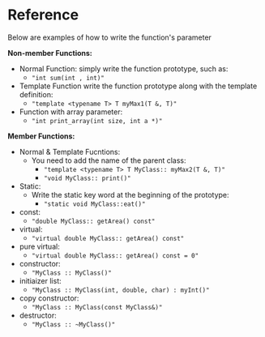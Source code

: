 # Reference
Below are examples of how to write the function's parameter

<strong> Non-member Functions: </strong> 

- Normal Function: simply write the function prototype, such as: 
    - `"int sum(int , int)"`
- Template Function write the function prototype along with the template definition:
    - `"template <typename T> T myMax1(T &, T)"`
- Function with array parameter: 
    - `"int print_array(int size, int a *)"`

<strong> Member Functions: </strong>

- Normal & Template Fucntions: 
    - You need to add the name of the parent class:
        - `"template <typename T> T MyClass:: myMax2(T &, T)"`
        - `"void MyClass:: print()"` 
- Static: 
    - Write the static key word at the beginning of the prototype:
        - `"static void MyClass::eat()"`
- const: 
    - `"double MyClass:: getArea() const"` 
- virtual: 
    - `"virtual double MyClass:: getArea() const"`
- pure virtual:
    - `"virtual double MyClass:: getArea() const = 0"` 
- constructor: 
    - `"MyClass :: MyClass()"`
- initiaizer list:
    - `"MyClass :: MyClass(int, double, char) : myInt()"`
- copy constructor: 
    - `"MyClass :: MyClass(const MyClass&)"`
- destructor: 
    - `"MyClass :: ~MyClass()"`

